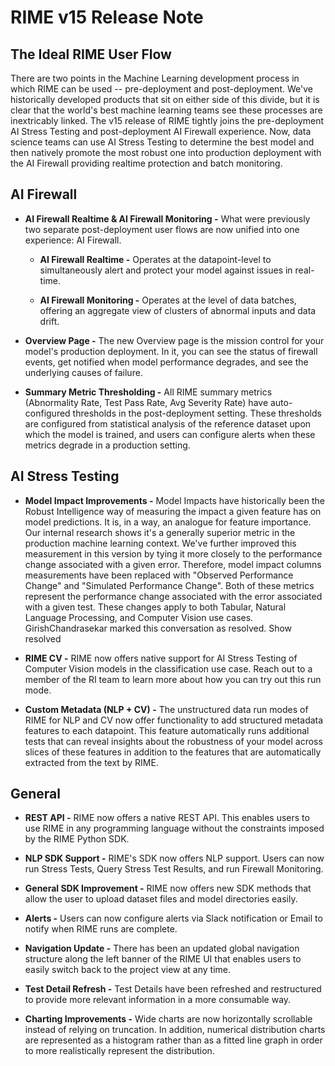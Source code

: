RIME v15 Release Note
==================

The Ideal RIME User Flow
------------------------

There are two points in the Machine Learning development process in which RIME can be used -- pre-deployment and post-deployment. We've historically developed products that sit on either side of this divide, but it is clear that the world's best machine learning teams see these processes are inextricably linked. The v15 release of RIME tightly joins the pre-deployment AI Stress Testing and post-deployment AI Firewall experience. Now, data science teams can use AI Stress Testing to determine the best model and then natively promote the most robust one into production deployment with the AI Firewall providing realtime protection and batch monitoring.

AI Firewall
-----------

*   **AI Firewall Realtime & AI Firewall Monitoring -** What were previously two separate post-deployment user flows are now unified into one experience: AI Firewall.

    *   **AI Firewall Realtime -** Operates at the datapoint-level to simultaneously alert and protect your model against issues in real-time.

    *   **AI Firewall Monitoring -** Operates at the level of data batches, offering an aggregate view of clusters of abnormal inputs and data drift.

*   **Overview Page -** The new Overview page is the mission control for your model's production deployment. In it, you can see the status of firewall events, get notified when model performance degrades, and see the underlying causes of failure.

*   **Summary Metric Thresholding -** All RIME summary metrics (Abnormality Rate, Test Pass Rate, Avg Severity Rate) have auto-configured thresholds in the post-deployment setting. These thresholds are configured from statistical analysis of the reference dataset upon which the model is trained, and users can configure alerts when these metrics degrade in a production setting.


AI Stress Testing
-----------------

*   **Model Impact Improvements -** Model Impacts have historically been the Robust Intelligence way of measuring the impact a given feature has on model predictions. It is, in a way, an analogue for feature importance. Our internal research shows it's a generally superior metric in the production machine learning context. We've further improved this measurement in this version by tying it more closely to the performance change associated with a given error. Therefore, model impact columns measurements have been replaced with "Observed Performance Change" and "Simulated Performance Change". Both of these metrics represent the performance change associated with the error associated with a given test. These changes apply to both Tabular, Natural Language Processing, and Computer Vision use cases.
GirishChandrasekar marked this conversation as resolved.
Show resolved

*   **RIME CV -** RIME now offers native support for AI Stress Testing of Computer Vision models in the classification use case. Reach out to a member of the RI team to learn more about how you can try out this run mode.

*   **Custom Metadata (NLP + CV) -** The unstructured data run modes of RIME for NLP and CV now offer functionality to add structured metadata features to each datapoint. This feature automatically runs additional tests that can reveal insights about the robustness of your model across slices of these features in addition to the features that are automatically extracted from the text by RIME.


General
-------

*   **REST API -** RIME now offers a native REST API. This enables users to use RIME in any programming language without the constraints imposed by the RIME Python SDK.

*   **NLP SDK Support -** RIME's SDK now offers NLP support. Users can now run Stress Tests, Query Stress Test Results, and run Firewall Monitoring.

*   **General SDK Improvement -** RIME now offers new SDK methods that allow the user to upload dataset files and model directories easily.

*   **Alerts -** Users can now configure alerts via Slack notification or Email to notify when RIME runs are complete.

*   **Navigation Update -** There has been an updated global navigation structure along the left banner of the RIME UI that enables users to easily switch back to the project view at any time.

*   **Test Detail Refresh -** Test Details have been refreshed and restructured to provide more relevant information in a more consumable way.

*   **Charting Improvements -** Wide charts are now horizontally scrollable instead of relying on truncation. In addition, numerical distribution charts are represented as a histogram rather than as a fitted line graph in order to more realistically represent the distribution.
